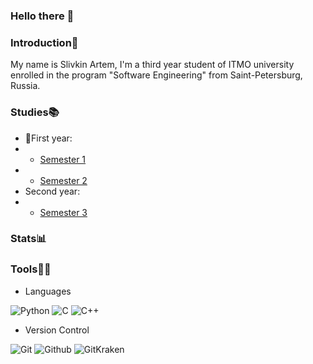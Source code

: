 ### Hello there 👋

### Introduction🤗
My name is Slivkin Artem, I'm a third year student of ITMO university enrolled in the program "Software Engineering" from Saint-Petersburg, Russia.

### Studies📚
- 👶First year:
- - [Semester 1](https://github.com/SlivkinArtem/-IS-2022-1_Sem)
- - [Semester 2](https://github.com/SlivkinArtem/-IS-2022-2_Sem)
-   Second year:
- - [Semester 3](https://github.com/SlivkinArtem/-IS-2022-3_Sem-)

### Stats📊

### Tools👨‍💻

- Languages

![Python](https://img.shields.io/badge/Python-FFFF00?style=for-the-badge&logo=python)
![C](https://img.shields.io/badge/C-30B21A?style=for-the-badge&logo=C&logoColor=white)
![C++](https://img.shields.io/badge/C++-1F75FE?style=for-the-badge&logo=C%2b%2b&logoColor=white)

- Version Control

![Git](https://img.shields.io/badge/Git-black?style=for-the-badge&logo=Git&logoColor=74900)
![Github](https://img.shields.io/badge/Github-black?style=for-the-badge&logo=Github&logoColor=white)
![GitKraken](https://img.shields.io/badge/GitKraken-black?style=for-the-badge&logo=GitKraken&logoColor=20B2AA)
